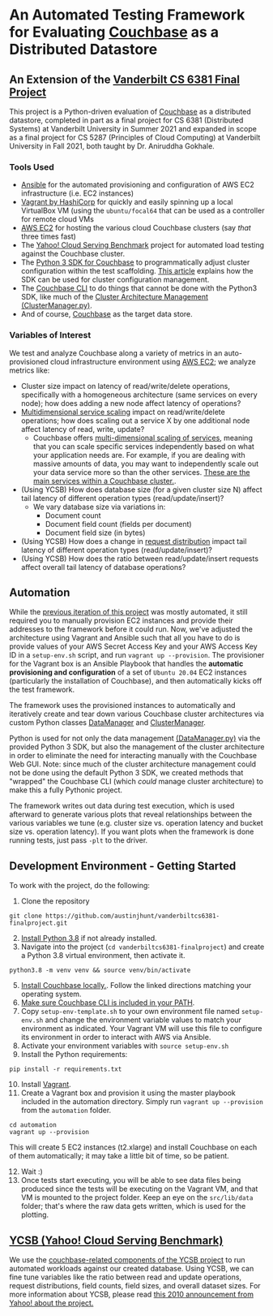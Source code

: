 # An Automated Testing Framework for Evaluating [Couchbase](https://www.couchbase.com/) as a Distributed Datastore
## An Extension of the [Vanderbilt CS 6381 Final Project]([http](https://github.com/austinjhunt/vanderbiltcs6381-finalproject))
This project is a Python-driven evaluation of [Couchbase](https://www.couchbase.com/) as a distributed datastore, completed in part as a final project for CS 6381 (Distributed Systems) at Vanderbilt University in Summer 2021 and expanded in scope as a final project for CS 5287 (Principles of Cloud Computing) at Vanderbilt University in Fall 2021, both taught by Dr. Aniruddha Gokhale.

### Tools Used
* [Ansible](https://docs.ansible.com/) for the automated provisioning and configuration of AWS EC2 infrastructure (i.e. EC2 instances)
* [Vagrant by HashiCorp](https://www.vagrantup.com/) for quickly and easily spinning up a local VirtualBox VM (using the `ubuntu/focal64` that can be used as a controller for remote cloud VMs
* [AWS EC2](https://www.vagrantup.com/) for hosting the various cloud Couchbase clusters (say *that* three times fast)
* The [Yahoo! Cloud Serving Benchmark](https://github.com/brianfrankcooper/YCSB/tree/master/couchbase2) project for automated load testing against the Couchbase cluster.
* The [Python 3 SDK for Couchbase](https://docs.couchbase.com/python-sdk/current/hello-world/start-using-sdk.html) to programmatically adjust cluster configuration within the test scaffolding. [This article](https://docs.couchbase.com/python-sdk/2.5/managing-clusters.html) explains how the SDK can be used for cluster configuration management.
* The [Couchbase CLI](https://docs.couchbase.com/server/current/cli/cli-intro.html) to do things that cannot be done with the Python3 SDK, like much of the [Cluster Architecture Management (ClusterManager.py)](src/lib/ClusterManager.py).
* And of course, [Couchbase](https://www.couchbase.com/) as the target data store.

### Variables of Interest
We test and analyze Couchbase along a variety of metrics in an auto-provisioned cloud infrastructure environment using [AWS EC2](https://aws.amazon.com/ec2/); we analyze metrics like:
* Cluster size impact on latency of read/write/delete operations, specifically with a homogeneous architecture (same services on every node); how does adding a new node affect latency of operations?
* [Multidimensional service scaling](https://www.couchbase.com/multi-dimensional-scalability-overview) impact on read/write/delete operations; how does scaling out a service X by one additional node affect latency of read, write, update?
  * Couchbase offers [multi-dimensional scaling of services](https://docs.couchbase.com/server/6.0/clustersetup/services-mds.html), meaning that you can scale specific services independently based on what your application needs are. For example, if you are dealing with massive amounts of data, you may want to independently scale out your data service more so than the other services. [These are the main services within a Couchbase cluster.](https://docs.couchbase.com/server/current/learn/services-and-indexes/services/services.html).
* (Using YCSB) How does database size (for a given cluster size N) affect tail latency of different operation types (read/update/insert)?
  * We vary database size via variations in:
    * Document count
    * Document field count (fields per document)
    * Document field size (in bytes)
* (Using YCSB) How does a change in [request distribution](https://stackoverflow.com/questions/42767138/zipfian-vs-uniform-whats-the-difference-between-these-two-ycsb-distribution) impact tail latency of different operation types (read/update/insert)?
* (Using YCSB) How does the ratio between read/update/insert requests affect overall tail latency of database operations?



## Automation
While the [previous iteration of this project](https://github.com/austinjhunt/vanderbiltcs6381-finalproject) was mostly automated, it still required you to manually provision EC2 instances and provide their addresses to the framework before it could run. Now, we've adjusted the architecture using Vagrant and Ansible such that all you have to do is provide values of your AWS Secret Access Key and your AWS Access Key ID in a `setup-env.sh` script, and run `vagrant up --provision`. The provisioner for the Vagrant box is an Ansible Playbook that handles the **automatic provisioning and configuration** of a set of `Ubuntu 20.04` EC2 instances (particularly the installation of Couchbase), and then automatically kicks off the test framework.

The framework uses the provisioned instances to automatically and iteratively create and tear down various Couchbase cluster architectures via custom Python classes [DataManager](src/lib/DataManager.py) and [ClusterManager](src/lib/ClusterManager.py).

Python is used for not only the data management [(DataManager.py)](src/lib/DataManager.py) via the provided Python 3 SDK, but also the management of the cluster architecture in order to eliminate the need for interacting manually with the Couchbase Web GUI. Note: since much of the cluster architecture management could not be done using the default Python 3 SDK, we created methods that "wrapped" the Couchbase CLI (which *could* manage cluster architecture) to make this a fully Pythonic project.

The framework writes out data during test execution, which is used afterward to generate various plots that reveal relationships between the various variables we tune (e.g. cluster size vs. operation latency and bucket size vs. operation latency). If you want plots when the framework is done running tests, just pass `-plt` to the driver.

## Development Environment - Getting Started
To work with the project, do the following:
1. Clone the repository
```
git clone https://github.com/austinjhunt/vanderbiltcs6381-finalproject.git
```
2. [Install Python 3.8](https://www.python.org/downloads/release/python-380/) if not already installed.
4. Navigate into the project (`cd vanderbiltcs6381-finalproject`) and create a Python 3.8 virtual environment, then activate it.
```
python3.8 -m venv venv && source venv/bin/activate
```
5. [Install Couchbase locally.](https://docs.couchbase.com/python-sdk/2.5/start-using-sdk.html#installing-on-mac-os-x). Follow the linked directions matching your operating system.
6. [Make sure Couchbase CLI is included in your PATH](https://docs.couchbase.com/server/current/cli/cli-intro.html).
7. Copy `setup-env-template.sh` to your own environment file named `setup-env.sh` and change the environment variable values to match your environment as indicated. Your Vagrant VM will use this file to configure its environment in order to interact with AWS via Ansible.
8. Activate your environment variables with `source setup-env.sh`
9. Install the Python requirements:
```
pip install -r requirements.txt
```
10. Install [Vagrant](https://www.vagrantup.com/docs/installation).
11.  Create a Vagrant box and provision it using the master playbook included in the automation directory. Simply run `vagrant up --provision` from the `automation` folder.
```
cd automation
vagrant up --provision
```
This will create 5 EC2 instances (t2.xlarge) and install Couchbase on each of them automatically; it may take a little bit of time, so be patient.

12. Wait :)
13. Once tests start executing, you will be able to see data files being produced since the tests will be executing on the Vagrant VM, and that VM is mounted to the project folder. Keep an eye on the `src/lib/data` folder; that's where the raw data gets written, which is used for the plotting.

## [YCSB (Yahoo! Cloud Serving Benchmark)](https://github.com/brianfrankcooper/YCSB)
We use the [couchbase-related components of the YCSB project](https://github.com/brianfrankcooper/YCSB/tree/master/couchbase2) to run automated workloads against our created database. Using YCSB, we can fine tune variables like the ratio between read and update operations, request distributions, field counts, field sizes, and overall dataset sizes.
For more information about YCSB, please read [this 2010 announcement from Yahoo! about the project.](https://research.yahoo.com/news/yahoo-cloud-serving-benchmark/)

